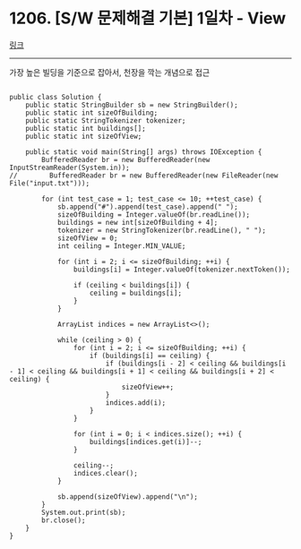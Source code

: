 # 1206. [S/W 문제해결 기본] 1일차 - View
[링크](https://swexpertacademy.com/main/code/problem/problemDetail.do?contestProbId=AV134DPqAA8CFAYh)
<hr />
가장 높은 빌딩을 기준으로 잡아서, 천장을 깍는 개념으로 접근<br/>

<pre><code>
public class Solution {
    public static StringBuilder sb = new StringBuilder();
    public static int sizeOfBuilding;
    public static StringTokenizer tokenizer;
    public static int buildings[];
    public static int sizeOfView;

    public static void main(String[] args) throws IOException {
        BufferedReader br = new BufferedReader(new InputStreamReader(System.in));
//        BufferedReader br = new BufferedReader(new FileReader(new File("input.txt")));

        for (int test_case = 1; test_case <= 10; ++test_case) {
            sb.append("#").append(test_case).append(" ");
            sizeOfBuilding = Integer.valueOf(br.readLine());
            buildings = new int[sizeOfBuilding + 4];
            tokenizer = new StringTokenizer(br.readLine(), " ");
            sizeOfView = 0;
            int ceiling = Integer.MIN_VALUE;

            for (int i = 2; i <= sizeOfBuilding; ++i) {
                buildings[i] = Integer.valueOf(tokenizer.nextToken());

                if (ceiling < buildings[i]) {
                    ceiling = buildings[i];
                }
            }

            ArrayList<Integer> indices = new ArrayList<>();

            while (ceiling > 0) {
                for (int i = 2; i <= sizeOfBuilding; ++i) {
                    if (buildings[i] == ceiling) {
                        if (buildings[i - 2] < ceiling && buildings[i - 1] < ceiling && buildings[i + 1] < ceiling && buildings[i + 2] < ceiling) {
                            sizeOfView++;
                        }
                        indices.add(i);
                    }
                }

                for (int i = 0; i < indices.size(); ++i) {
                    buildings[indices.get(i)]--;
                }

                ceiling--;
                indices.clear();
            }

            sb.append(sizeOfView).append("\n");
        }
        System.out.print(sb);
        br.close();
    }
}

</pre></code>